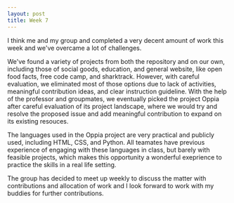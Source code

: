 ```yaml
---
layout: post
title: Week 7
---
```


I think me and my group and completed a very decent amount of work this week and we've overcame a lot of challenges.

<!--more-->

We've found a variety of projects from both the repository and on our own, including those of social goods, education, and general website, like open food facts, free code camp, and sharktrack. However, with careful evaluation, we eliminated most of those options due to lack of activities, meaningful contribution ideas, and clear instruction guideline. With the help of the professor and groupmates, we eventually picked the project Oppia after careful evaluation of its project landscape, where we would try and resolve the proposed issue and add meaningful contribution to expand on its existing resouces. 

The languages used in the Oppia project are very practical and publicly used, including HTML, CSS, and Python. All teamates have previous experience of engaging with these languages in class, but barely with feasible projects, which makes this opportunity a wonderful exeprience to practice the skills in a real life setting.

The group has decided to meet up weekly to discuss the matter with contributions and allocation of work and I look forward to work with my buddies for further contributions.